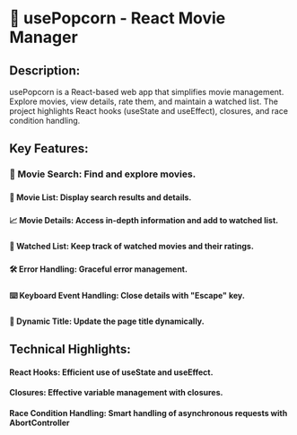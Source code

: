 # 🍿 usePopcorn - React Movie Manager

## Description:
usePopcorn is a React-based web app that simplifies movie management. Explore movies, view details, rate them, and maintain a watched list. The project highlights React hooks (useState and useEffect), closures, and race condition handling.

## Key Features:
### 🎥 Movie Search: Find and explore movies.
###
#### 📃 **Movie List:** Display search results and details.
###
#### 📈 **Movie Details:** Access in-depth information and add to watched list.
###
#### 👀 **Watched List:** Keep track of watched movies and their ratings.
###
#### 🛠️ **Error Handling:** Graceful error management.
###
#### ⌨️ **Keyboard Event Handling:** Close details with "Escape" key.
###
#### 🌟 **Dynamic Title:** Update the page title dynamically.

## Technical Highlights:

#### **React Hooks:** Efficient use of useState and useEffect.
#### **Closures:** Effective variable management with closures.
#### **Race Condition Handling:** Smart handling of asynchronous requests with AbortController

